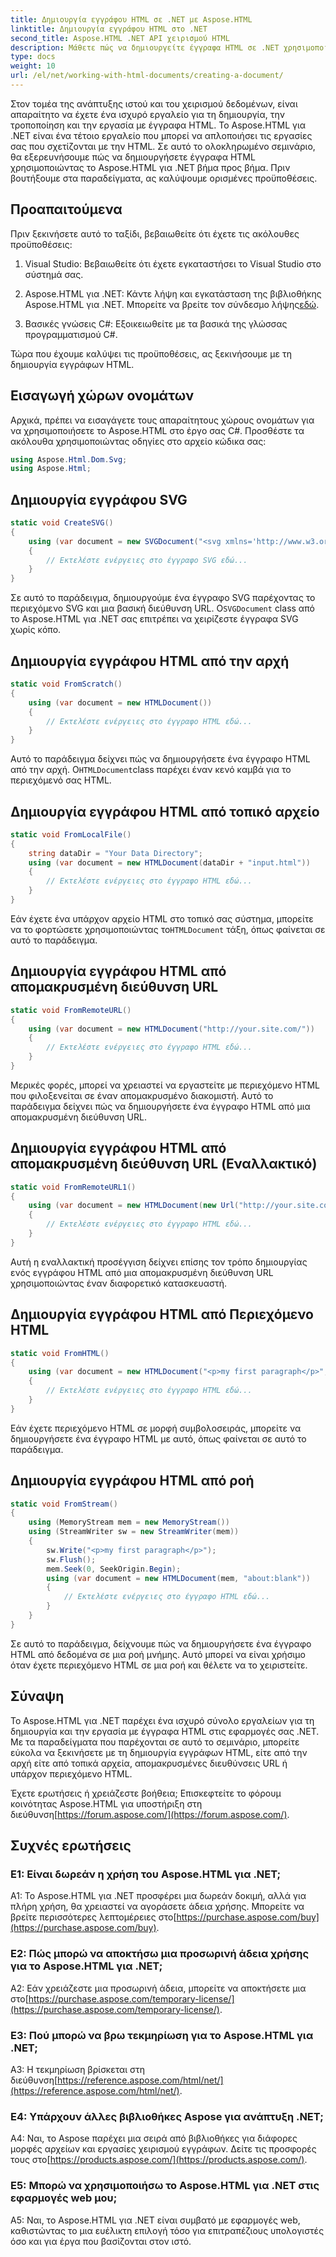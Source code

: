 ```yaml
---
title: Δημιουργία εγγράφου HTML σε .NET με Aspose.HTML
linktitle: Δημιουργία εγγράφου HTML στο .NET
second_title: Aspose.HTML .NET API χειρισμού HTML
description: Μάθετε πώς να δημιουργείτε έγγραφα HTML σε .NET χρησιμοποιώντας Aspose.HTML, από την αρχή ή από διευθύνσεις URL. Ένα ολοκληρωμένο σεμινάριο για προγραμματιστές ιστού.
type: docs
weight: 10
url: /el/net/working-with-html-documents/creating-a-document/
---
```


Στον τομέα της ανάπτυξης ιστού και του χειρισμού δεδομένων, είναι απαραίτητο να έχετε ένα ισχυρό εργαλείο για τη δημιουργία, την τροποποίηση και την εργασία με έγγραφα HTML. Το Aspose.HTML για .NET είναι ένα τέτοιο εργαλείο που μπορεί να απλοποιήσει τις εργασίες σας που σχετίζονται με την HTML. Σε αυτό το ολοκληρωμένο σεμινάριο, θα εξερευνήσουμε πώς να δημιουργήσετε έγγραφα HTML χρησιμοποιώντας το Aspose.HTML για .NET βήμα προς βήμα. Πριν βουτήξουμε στα παραδείγματα, ας καλύψουμε ορισμένες προϋποθέσεις.

## Προαπαιτούμενα

Πριν ξεκινήσετε αυτό το ταξίδι, βεβαιωθείτε ότι έχετε τις ακόλουθες προϋποθέσεις:

1. Visual Studio: Βεβαιωθείτε ότι έχετε εγκαταστήσει το Visual Studio στο σύστημά σας.

2. Aspose.HTML για .NET: Κάντε λήψη και εγκατάσταση της βιβλιοθήκης Aspose.HTML για .NET. Μπορείτε να βρείτε τον σύνδεσμο λήψης[εδώ](https://releases.aspose.com/html/net/).

3. Βασικές γνώσεις C#: Εξοικειωθείτε με τα βασικά της γλώσσας προγραμματισμού C#.

Τώρα που έχουμε καλύψει τις προϋποθέσεις, ας ξεκινήσουμε με τη δημιουργία εγγράφων HTML.

## Εισαγωγή χώρων ονομάτων

Αρχικά, πρέπει να εισαγάγετε τους απαραίτητους χώρους ονομάτων για να χρησιμοποιήσετε το Aspose.HTML στο έργο σας C#. Προσθέστε τα ακόλουθα χρησιμοποιώντας οδηγίες στο αρχείο κώδικα σας:

```csharp
using Aspose.Html.Dom.Svg;
using Aspose.Html;
```

## Δημιουργία εγγράφου SVG

```csharp
static void CreateSVG()
{
    using (var document = new SVGDocument("<svg xmlns='http://www.w3.org/2000/svg'><circle cx='50' cy='50' r='40'/></svg>", "about:blank"))
    {
        // Εκτελέστε ενέργειες στο έγγραφο SVG εδώ...
    }
}
```

 Σε αυτό το παράδειγμα, δημιουργούμε ένα έγγραφο SVG παρέχοντας το περιεχόμενο SVG και μια βασική διεύθυνση URL. Ο`SVGDocument` class από το Aspose.HTML για .NET σας επιτρέπει να χειρίζεστε έγγραφα SVG χωρίς κόπο.

## Δημιουργία εγγράφου HTML από την αρχή

```csharp
static void FromScratch()
{
    using (var document = new HTMLDocument())
    {
        // Εκτελέστε ενέργειες στο έγγραφο HTML εδώ...
    }
}
```

 Αυτό το παράδειγμα δείχνει πώς να δημιουργήσετε ένα έγγραφο HTML από την αρχή. Ο`HTMLDocument`class παρέχει έναν κενό καμβά για το περιεχόμενό σας HTML.

## Δημιουργία εγγράφου HTML από τοπικό αρχείο

```csharp
static void FromLocalFile()
{
    string dataDir = "Your Data Directory";
    using (var document = new HTMLDocument(dataDir + "input.html"))
    {
        // Εκτελέστε ενέργειες στο έγγραφο HTML εδώ...
    }
}
```

 Εάν έχετε ένα υπάρχον αρχείο HTML στο τοπικό σας σύστημα, μπορείτε να το φορτώσετε χρησιμοποιώντας το`HTMLDocument` τάξη, όπως φαίνεται σε αυτό το παράδειγμα.

## Δημιουργία εγγράφου HTML από απομακρυσμένη διεύθυνση URL

```csharp
static void FromRemoteURL()
{
    using (var document = new HTMLDocument("http://your.site.com/"))
    {
        // Εκτελέστε ενέργειες στο έγγραφο HTML εδώ...
    }
}
```

Μερικές φορές, μπορεί να χρειαστεί να εργαστείτε με περιεχόμενο HTML που φιλοξενείται σε έναν απομακρυσμένο διακομιστή. Αυτό το παράδειγμα δείχνει πώς να δημιουργήσετε ένα έγγραφο HTML από μια απομακρυσμένη διεύθυνση URL.

## Δημιουργία εγγράφου HTML από απομακρυσμένη διεύθυνση URL (Εναλλακτικό)

```csharp
static void FromRemoteURL1()
{
    using (var document = new HTMLDocument(new Url("http://your.site.com/")))
    {
        // Εκτελέστε ενέργειες στο έγγραφο HTML εδώ...
    }
}
```

Αυτή η εναλλακτική προσέγγιση δείχνει επίσης τον τρόπο δημιουργίας ενός εγγράφου HTML από μια απομακρυσμένη διεύθυνση URL χρησιμοποιώντας έναν διαφορετικό κατασκευαστή.

## Δημιουργία εγγράφου HTML από Περιεχόμενο HTML

```csharp
static void FromHTML()
{
    using (var document = new HTMLDocument("<p>my first paragraph</p>", "."))
    {
        // Εκτελέστε ενέργειες στο έγγραφο HTML εδώ...
    }
}
```

Εάν έχετε περιεχόμενο HTML σε μορφή συμβολοσειράς, μπορείτε να δημιουργήσετε ένα έγγραφο HTML με αυτό, όπως φαίνεται σε αυτό το παράδειγμα.

## Δημιουργία εγγράφου HTML από ροή

```csharp
static void FromStream()
{
    using (MemoryStream mem = new MemoryStream())
    using (StreamWriter sw = new StreamWriter(mem))
    {
        sw.Write("<p>my first paragraph</p>");
        sw.Flush();
        mem.Seek(0, SeekOrigin.Begin);
        using (var document = new HTMLDocument(mem, "about:blank"))
        {
            // Εκτελέστε ενέργειες στο έγγραφο HTML εδώ...
        }
    }
}
```

Σε αυτό το παράδειγμα, δείχνουμε πώς να δημιουργήσετε ένα έγγραφο HTML από δεδομένα σε μια ροή μνήμης. Αυτό μπορεί να είναι χρήσιμο όταν έχετε περιεχόμενο HTML σε μια ροή και θέλετε να το χειριστείτε.

## Σύναψη

Το Aspose.HTML για .NET παρέχει ένα ισχυρό σύνολο εργαλείων για τη δημιουργία και την εργασία με έγγραφα HTML στις εφαρμογές σας .NET. Με τα παραδείγματα που παρέχονται σε αυτό το σεμινάριο, μπορείτε εύκολα να ξεκινήσετε με τη δημιουργία εγγράφων HTML, είτε από την αρχή είτε από τοπικά αρχεία, απομακρυσμένες διευθύνσεις URL ή υπάρχον περιεχόμενο HTML.

 Έχετε ερωτήσεις ή χρειάζεστε βοήθεια; Επισκεφτείτε το φόρουμ κοινότητας Aspose.HTML για υποστήριξη στη διεύθυνση[https://forum.aspose.com/](https://forum.aspose.com/).

## Συχνές ερωτήσεις

### Ε1: Είναι δωρεάν η χρήση του Aspose.HTML για .NET;
 A1: Το Aspose.HTML για .NET προσφέρει μια δωρεάν δοκιμή, αλλά για πλήρη χρήση, θα χρειαστεί να αγοράσετε άδεια χρήσης. Μπορείτε να βρείτε περισσότερες λεπτομέρειες στο[https://purchase.aspose.com/buy](https://purchase.aspose.com/buy).

### Ε2: Πώς μπορώ να αποκτήσω μια προσωρινή άδεια χρήσης για το Aspose.HTML για .NET;
 A2: Εάν χρειάζεστε μια προσωρινή άδεια, μπορείτε να αποκτήσετε μια στο[https://purchase.aspose.com/temporary-license/](https://purchase.aspose.com/temporary-license/).

### Ε3: Πού μπορώ να βρω τεκμηρίωση για το Aspose.HTML για .NET;
A3: Η τεκμηρίωση βρίσκεται στη διεύθυνση[https://reference.aspose.com/html/net/](https://reference.aspose.com/html/net/).

### Ε4: Υπάρχουν άλλες βιβλιοθήκες Aspose για ανάπτυξη .NET;
 A4: Ναι, το Aspose παρέχει μια σειρά από βιβλιοθήκες για διάφορες μορφές αρχείων και εργασίες χειρισμού εγγράφων. Δείτε τις προσφορές τους στο[https://products.aspose.com/](https://products.aspose.com/).

### Ε5: Μπορώ να χρησιμοποιήσω το Aspose.HTML για .NET στις εφαρμογές web μου;
A5: Ναι, το Aspose.HTML για .NET είναι συμβατό με εφαρμογές web, καθιστώντας το μια ευέλικτη επιλογή τόσο για επιτραπέζιους υπολογιστές όσο και για έργα που βασίζονται στον ιστό.
